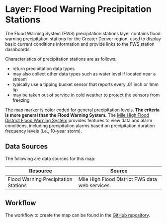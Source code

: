 # Layer: Flood Warning Precipitation Stations #

The Flood Warning System (FWS) precipitation stations layer contains flood warning precipitation stations for
the Greater Denver region,
used to display basic current conditions information and provide links to the FWS station dashboards.

Characteristics of precipitation stations are as follows:

*   return precipitation data types
*   may also collect other data types such as water level if located near a stream
*   typically use a tipping bucket sensor that reports every .01 inch or 1mm tip
*   may be taken out of service in cold weather to protect the sensors from freezing

The map marker is color coded for general precipitation levels.
**The criteria is more general than the Flood Warning System.**
The [Mile High Flood District Flood Warning System](https://mhfd-ns5data.trilynx-novastar.systems/novastar/operator/)
provides features to view data and alarm conditions,
including precipitation alarms based on precipitation duration frequency levels (i.e., 10-year storm).

## Data Sources ##

The following are data sources for this map:

| **Resource** | **Source** |
| -- | -- |
| Flood Warning Precipitation Stations | Mile High Flood District FWS data web services. |

## Workflow ##

The workflow to create the map can be found in the
[GitHub repository](https://github.com/OpenWaterFoundation/owf-infomapper-co-saint-vrain/tree/master/workflow/CurrentConditions/Environment-Floods).
